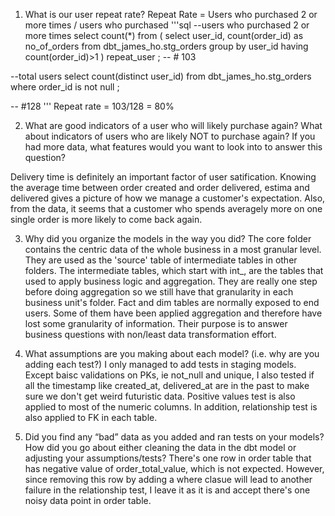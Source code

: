 1. What is our user repeat rate?
Repeat Rate = Users who purchased 2 or more times / users who purchased
'''sql
--users who purchased 2 or more times
select 
    count(*) 
from (
        select 
            user_id,
            count(order_id) as no_of_orders 
        from dbt_james_ho.stg_orders 
        group by 
            user_id 
        having 
            count(order_id)>1
) repeat_user
;
-- # 103


--total users
select
    count(distinct user_id)
from dbt_james_ho.stg_orders
where order_id is not null
;

-- #128
'''
Repeat rate = 103/128 = 80%


2. What are good indicators of a user who will likely purchase again? What about indicators of users who are likely NOT to purchase again? If you had more data, what features would you want to look into to answer this question?

Delivery time is definitely an important factor of user satification. Knowing the average time between order created and order delivered, estima and delivered gives a picture of how we manage a customer's expectation.
Also, from the data, it seems that a customer who spends averagely more on one single order is more likely to come back again.

3. Why did you organize the models in the way you did?
The core folder contains the centric data of the whole business in a most granular level. They are used as the 'source' table of intermediate tables in other folders.
The intermediate tables, which start with int_, are the tables that used to apply business logic and aggregation. They are really one step before doing aggregation so we still have that granularity in each business unit's folder.
Fact and dim tables are normally exposed to end users. Some of them have been applied aggregation and therefore have lost some granularity of information. Their purpose is to answer business questions with non/least data transformation effort.

4. What assumptions are you making about each model? (i.e. why are you adding each test?)
I only managed to add tests in staging models. Except baisc validations on PKs, ie not_null and unique, I also tested if all the timestamp like created_at, delivered_at are in the past to make sure we don't get weird futuristic data. Positive values test is also applied to most of the numeric columns. 
In addition, relationship test is also applied to FK in each table.

5. Did you find any “bad” data as you added and ran tests on your models? How did you go about either cleaning the data in the dbt model or adjusting your assumptions/tests?
There's one row in order table that has negative value of order_total_value, which is not expected. However, since removing this row by adding a where clasue will lead to another failure in the relationship test, I leave it as it is and accept there's one noisy data point in order table.